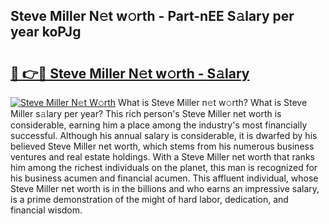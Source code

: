 ## Steve Miller N𝚎t w𝚘rth - Part-nEE S𝚊lary per year koPJg

# <h2><a href="http://gc168lh.nevu.top/?p=Steve+Miller">🔗 👉🔴 Steve Miller N𝚎t w𝚘rth - S𝚊lary</a></h2>

[![Steve Miller N𝚎t W𝚘rth](https://i.imgur.com/Oavwk0R.jpeg)](http://gc168lh.nevu.top/?p=Steve+Miller)
What is Steve Miller n𝚎t w𝚘rth? What is Steve Miller s𝚊lary per year?
This rich person's Steve Miller net worth is considerable, earning him a place among the industry's most financially successful. Although his annual salary is considerable, it is dwarfed by his believed Steve Miller net worth, which stems from his numerous business ventures and real estate holdings. With a Steve Miller net worth that ranks him among the richest individuals on the planet, this man is recognized for his business acumen and financial acumen. This affluent individual, whose Steve Miller net worth is in the billions and who earns an impressive salary, is a prime demonstration of the might of hard labor, dedication, and financial wisdom.
